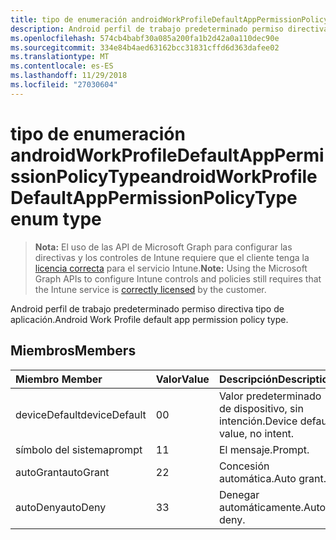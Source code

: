 ```yaml
---
title: tipo de enumeración androidWorkProfileDefaultAppPermissionPolicyType
description: Android perfil de trabajo predeterminado permiso directiva tipo de aplicación.
ms.openlocfilehash: 574cb4babf30a085a200fa1b2d42a0a110dec90e
ms.sourcegitcommit: 334e84b4aed63162bcc31831cffd6d363dafee02
ms.translationtype: MT
ms.contentlocale: es-ES
ms.lasthandoff: 11/29/2018
ms.locfileid: "27030604"
---
```

# <a name="androidworkprofiledefaultapppermissionpolicytype-enum-type"></a><span data-ttu-id="d9aa7-103">tipo de enumeración androidWorkProfileDefaultAppPermissionPolicyType</span><span class="sxs-lookup"><span data-stu-id="d9aa7-103">androidWorkProfileDefaultAppPermissionPolicyType enum type</span></span>

> <span data-ttu-id="d9aa7-104">**Nota:** El uso de las API de Microsoft Graph para configurar las directivas y los controles de Intune requiere que el cliente tenga la [licencia correcta](https://go.microsoft.com/fwlink/?linkid=839381) para el servicio Intune.</span><span class="sxs-lookup"><span data-stu-id="d9aa7-104">**Note:** Using the Microsoft Graph APIs to configure Intune controls and policies still requires that the Intune service is [correctly licensed](https://go.microsoft.com/fwlink/?linkid=839381) by the customer.</span></span>

<span data-ttu-id="d9aa7-105">Android perfil de trabajo predeterminado permiso directiva tipo de aplicación.</span><span class="sxs-lookup"><span data-stu-id="d9aa7-105">Android Work Profile default app permission policy type.</span></span>
## <a name="members"></a><span data-ttu-id="d9aa7-106">Miembros</span><span class="sxs-lookup"><span data-stu-id="d9aa7-106">Members</span></span>
|<span data-ttu-id="d9aa7-107">Miembro	</span><span class="sxs-lookup"><span data-stu-id="d9aa7-107">Member</span></span>|<span data-ttu-id="d9aa7-108">Valor</span><span class="sxs-lookup"><span data-stu-id="d9aa7-108">Value</span></span>|<span data-ttu-id="d9aa7-109">Descripción</span><span class="sxs-lookup"><span data-stu-id="d9aa7-109">Description</span></span>|
|:---|:---|:---|
|<span data-ttu-id="d9aa7-110">deviceDefault</span><span class="sxs-lookup"><span data-stu-id="d9aa7-110">deviceDefault</span></span>|<span data-ttu-id="d9aa7-111">0</span><span class="sxs-lookup"><span data-stu-id="d9aa7-111">0</span></span>|<span data-ttu-id="d9aa7-112">Valor predeterminado de dispositivo, sin intención.</span><span class="sxs-lookup"><span data-stu-id="d9aa7-112">Device default value, no intent.</span></span>|
|<span data-ttu-id="d9aa7-113">símbolo del sistema</span><span class="sxs-lookup"><span data-stu-id="d9aa7-113">prompt</span></span>|<span data-ttu-id="d9aa7-114">1</span><span class="sxs-lookup"><span data-stu-id="d9aa7-114">1</span></span>|<span data-ttu-id="d9aa7-115">El mensaje.</span><span class="sxs-lookup"><span data-stu-id="d9aa7-115">Prompt.</span></span>|
|<span data-ttu-id="d9aa7-116">autoGrant</span><span class="sxs-lookup"><span data-stu-id="d9aa7-116">autoGrant</span></span>|<span data-ttu-id="d9aa7-117">2</span><span class="sxs-lookup"><span data-stu-id="d9aa7-117">2</span></span>|<span data-ttu-id="d9aa7-118">Concesión automática.</span><span class="sxs-lookup"><span data-stu-id="d9aa7-118">Auto grant.</span></span>|
|<span data-ttu-id="d9aa7-119">autoDeny</span><span class="sxs-lookup"><span data-stu-id="d9aa7-119">autoDeny</span></span>|<span data-ttu-id="d9aa7-120">3</span><span class="sxs-lookup"><span data-stu-id="d9aa7-120">3</span></span>|<span data-ttu-id="d9aa7-121">Denegar automáticamente.</span><span class="sxs-lookup"><span data-stu-id="d9aa7-121">Auto deny.</span></span>|



